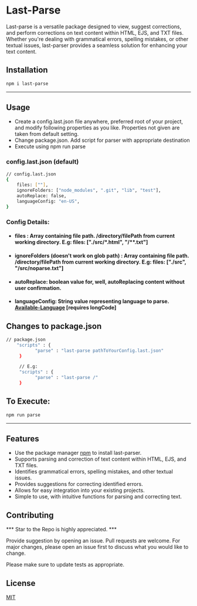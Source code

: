 # Last-Parse
Last-parse is a versatile package designed to view, suggest corrections, and perform corrections on text content within HTML, EJS, and TXT files. Whether you're dealing with grammatical errors, spelling mistakes, or other textual issues, last-parser provides a seamless solution for enhancing your text content.

## Installation
```bash
npm i last-parse
```
---
## Usage
- Create a config.last.json file anywhere, preferred root of your project, and modify following properties as you like. Properties not given are taken from default setting.
- Change package.json. Add script for parser with appropriate destination
- Execute using npm run parse

### config.last.json (default)
```bash
// config.last.json
{
    files: [""],
	ignoreFolders: ["node_modules", ".git", "lib", "test"],
	autoReplace: false,
	languageConfig: "en-US",
}
```

### Config Details:
- #### files : Array  containing file path. /directory/filePath from current working directory. E.g: files: ["./src/*.html", "/**.txt"]
- #### ignoreFolders (doesn't work on glob path) : Array containing file path. /directory/filePath from current working directory. E.g: files: ["./src", "/src/noparse.txt"]
- #### autoReplace: boolean value for, well, autoReplacing content without user confirmation.
- #### languageConfig: String value representing language to parse. [Available-Language](https://api.languagetoolplus.com/v2/languages) [requires longCode]

## Changes to package.json
```bash
// package.json
    "scripts" : {
           "parse" : "last-parse pathToYourConfig.last.json"
     }

     // E.g:
     "scripts" : {
           "parse" : "last-parse /"
     }
``` 


## To Execute:
```bash
npm run parse
```
---


## Features
- Use the package manager [npm](https://www.npmjs.com/) to install last-parser.
- Supports parsing and correction of text content within HTML, EJS, and TXT files.
- Identifies grammatical errors, spelling mistakes, and other textual issues.
- Provides suggestions for correcting identified errors.
- Allows for easy integration into your existing projects.
- Simple to use, with intuitive functions for parsing and correcting text.

## Contributing
*** Star to the Repo is highly appreciated. ***

Provide suggestion by opening an issue.
Pull requests are welcome. For major changes, please open an issue first
to discuss what you would like to change.

Please make sure to update tests as appropriate.

## License

[MIT](https://choosealicense.com/licenses/mit/)